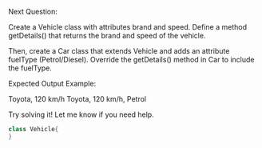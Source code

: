 Next Question:

Create a Vehicle class with attributes brand and speed. Define a method getDetails() that returns the brand and speed of the vehicle.

Then, create a Car class that extends Vehicle and adds an attribute fuelType (Petrol/Diesel).
Override the getDetails() method in Car to include the fuelType.

Expected Output Example:

Toyota, 120 km/h
Toyota, 120 km/h, Petrol

Try solving it! Let me know if you need help.

```java
class Vehicle{
}
```
